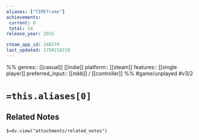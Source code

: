 ```yaml
---
aliases: ["TIMEframe"]
achievements:
 current: 0
 total: 14
release_year: 2015

steam_app_id: 340270
last_updated: 1750218210
---
```

%%
genres:: [[casual]] [[indie]]
platform:: [[steam]]
features:: [[single player]]
preferred_input:: [[mkb]] / [[controller]]
%%
#game/unplayed
#v3/2

# `=this.aliases[0]`
## Related Notes
`$=dv.view("attachments/related_notes")`